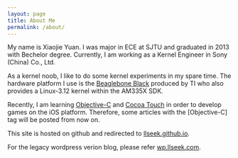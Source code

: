 ```yaml
---
layout: page
title: About Me
permalink: /about/
---
```


My name is Xiaojie Yuan. I was major in ECE at SJTU and graduated in 2013 with Bechelor degree. Currently, I am working as a Kernel Engineer in Sony (China) Co., Ltd.

As a kernel noob, I like to do some kernel experiments in my spare time. The hardware platform I use is the [Beaglebone Black](http://beagleboard.org/) produced by TI who also provides a Linux-3.12 kernel within the AM335X SDK.

Recently, I am learning [Objective-C](http://en.wikipedia.org/wiki/Objective-C) and [Cocoa Touch](http://en.wikipedia.org/wiki/Cocoa_Touch) in order to develop games on the iOS platform. Therefore, some articles with the [Objective-C] tag will be posted from now on.

This site is hosted on github and redirected to [llseek.github.io](https://llseek.github.io).

For the legacy wordpress verion blog, please refer [wp.llseek.com](http://wp.llseek.com).
